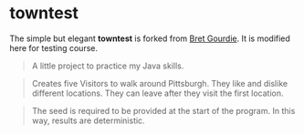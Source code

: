 # towntest
The simple but elegant **towntest** is forked from [Bret Gourdie](https://github.com/bretgourdie/towntest). It is modified here for testing course.


>A little project to practice my Java skills.

>Creates five Visitors to walk around Pittsburgh. They like and dislike different locations. They can leave after they visit the first location.

>The seed is required to be provided at the start of the program. In this way, results are deterministic.
